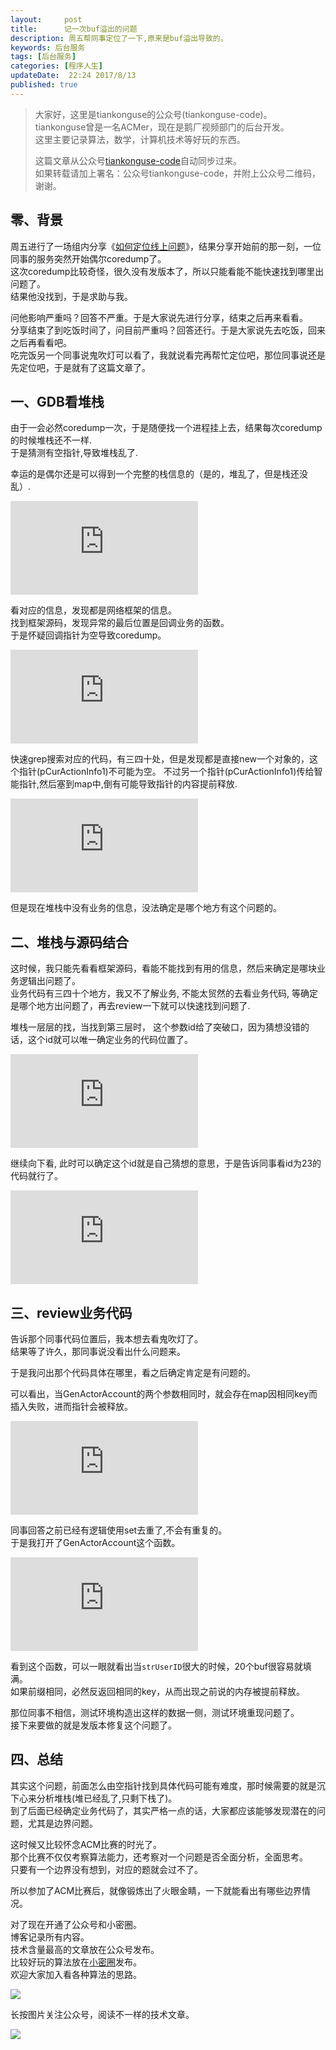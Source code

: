 ```yaml
---   
layout:     post  
title:      记一次buf溢出的问题  
description: 周五帮同事定位了一下,原来是buf溢出导致的。  
keywords: 后台服务  
tags: [后台服务]  
categories: [程序人生]  
updateDate:  22:24 2017/8/13  
published: true  
---  
```

  
  
>   
> 大家好，这里是tiankonguse的公众号(tiankonguse-code)。    
> tiankonguse曾是一名ACMer，现在是鹅厂视频部门的后台开发。    
> 这里主要记录算法，数学，计算机技术等好玩的东西。   
>      
> 这篇文章从公众号[tiankonguse-code](http://mp.weixin.qq.com/s/Cte5aGAGuwAQ5tmQXTPhGw)自动同步过来。    
> 如果转载请加上署名：公众号tiankonguse-code，并附上公众号二维码，谢谢。  
>   
>    
  

## 零、背景

周五进行了一场组内分享《[如何定位线上问题](http://mp.weixin.qq.com/s/pkGUvsIAPD75VlcZEaAiHg)》，结果分享开始前的那一刻，一位同事的服务突然开始偶尔coredump了。  
这次coredump比较奇怪，很久没有发版本了，所以只能看能不能快速找到哪里出问题了。  
结果他没找到，于是求助与我。  


问他影响严重吗？回答不严重。于是大家说先进行分享，结束之后再来看看。  
分享结束了到吃饭时间了，问目前严重吗？回答还行。于是大家说先去吃饭，回来之后再看看吧。  
吃完饭另一个同事说鬼吹灯可以看了，我就说看完再帮忙定位吧，那位同事说还是先定位吧，于是就有了这篇文章了。  


## 一、GDB看堆栈

由于一会必然coredump一次，于是随便找一个进程挂上去，结果每次coredump的时候堆栈还不一样.  
于是猜测有空指针,导致堆栈乱了.  


幸运的是偶尔还是可以得到一个完整的栈信息的（是的，堆乱了，但是栈还没乱）.  

![](http://tiankonguse.com/lab/cloudLink/baidupan.php?url=/1915453531/1897376146.png)  


看对应的信息，发现都是网络框架的信息。  
找到框架源码，发现异常的最后位置是回调业务的函数。  
于是怀疑回调指针为空导致coredump。  

![](http://tiankonguse.com/lab/cloudLink/baidupan.php?url=/1915453531/4010023729.png)


快速grep搜索对应的代码，有三四十处，但是发现都是直接new一个对象的，这个指针(pCurActionInfo1)不可能为空。
不过另一个指针(pCurActionInfo1)传给智能指针,然后塞到map中,倒有可能导致指针的内容提前释放.  

![](http://tiankonguse.com/lab/cloudLink/baidupan.php?url=/1915453531/1955555081.png)


但是现在堆栈中没有业务的信息，没法确定是哪个地方有这个问题的。  


## 二、堆栈与源码结合

这时候，我只能先看看框架源码，看能不能找到有用的信息，然后来确定是哪块业务逻辑出问题了。  
业务代码有三四十个地方，我又不了解业务, 不能太贸然的去看业务代码, 等确定是哪个地方出问题了，再去review一下就可以快速找到问题了.  

堆栈一层层的找，当找到第三层时， 这个参数id给了突破口，因为猜想没错的话，这个id就可以唯一确定业务的代码位置了。  

![](http://tiankonguse.com/lab/cloudLink/baidupan.php?url=/1915453531/1866906486.png)


继续向下看, 此时可以确定这个id就是自己猜想的意思，于是告诉同事看id为23的代码就行了。  

![](http://tiankonguse.com/lab/cloudLink/baidupan.php?url=/1915453531/945906684.png)
  

## 三、review业务代码


告诉那个同事代码位置后，我本想去看鬼吹灯了。  
结果等了许久，那同事说没看出什么问题来。  

于是我问出那个代码具体在哪里，看之后确定肯定是有问题的。  

可以看出，当GenActorAccount的两个参数相同时，就会存在map因相同key而插入失败，进而指针会被释放。  

![](http://tiankonguse.com/lab/cloudLink/baidupan.php?url=/1915453531/1792396172.png)  


同事回答之前已经有逻辑使用set去重了,不会有重复的。  
于是我打开了GenActorAccount这个函数。  

![](http://tiankonguse.com/lab/cloudLink/baidupan.php?url=/1915453531/2218505554.png)  


看到这个函数，可以一眼就看出当`strUserID`很大的时候，20个buf很容易就填满。  
如果前缀相同，必然反返回相同的key，从而出现之前说的内存被提前释放。  


那位同事不相信，测试环境构造出这样的数据一侧，测试环境重现问题了。  
接下来要做的就是发版本修复这个问题了。  


## 四、总结

其实这个问题，前面怎么由空指针找到具体代码可能有难度，那时候需要的就是沉下心来分析堆栈(堆已经乱了,只剩下栈了)。  
到了后面已经确定业务代码了，其实严格一点的话，大家都应该能够发现潜在的问题，尤其是边界问题。  


这时候又比较怀念ACM比赛的时光了。  
那个比赛不仅仅考察算法能力，还考察对一个问题是否全面分析，全面思考。  
只要有一个边界没有想到，对应的题就会过不了。  


所以参加了ACM比赛后，就像锻炼出了火眼金睛，一下就能看出有哪些边界情况。  



  
对了现在开通了公众号和小密圈。  
博客记录所有内容。  
技术含量最高的文章放在公众号发布。  
比较好玩的算法放在[小密圈](https://wx.xiaomiquan.com/mweb/views/joingroup/join_group.html?group_id=281548515451&secret=r0krqw9fw0at24vxjxo1uo4k0h4lfe47&extra=d67ce0c25ec91252b3af846a10154c9e9d4cb50c763fee178acd68cd2c2e09ee)发布。  
欢迎大家加入看各种算法的思路。  

![](https://res.tiankonguse.com/images/suanfa_xiaomiquan.jpg)  
  
  
长按图片关注公众号，阅读不一样的技术文章。   
  
![](https://res.tiankonguse.com/images/weixin-50cm.jpg)  
  
  